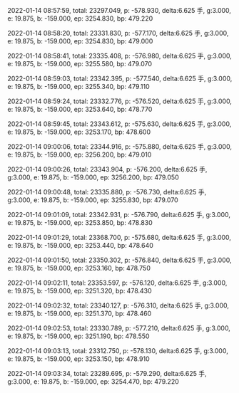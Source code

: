 2022-01-14 08:57:59, total: 23297.049, p: -578.930, delta:6.625 手, g:3.000, e: 19.875, b: -159.000, ep: 3254.830, bp: 479.220

2022-01-14 08:58:20, total: 23331.830, p: -577.170, delta:6.625 手, g:3.000, e: 19.875, b: -159.000, ep: 3254.830, bp: 479.000

2022-01-14 08:58:41, total: 23335.408, p: -576.980, delta:6.625 手, g:3.000, e: 19.875, b: -159.000, ep: 3255.580, bp: 479.070

2022-01-14 08:59:03, total: 23342.395, p: -577.540, delta:6.625 手, g:3.000, e: 19.875, b: -159.000, ep: 3255.340, bp: 479.110

2022-01-14 08:59:24, total: 23332.776, p: -576.520, delta:6.625 手, g:3.000, e: 19.875, b: -159.000, ep: 3253.640, bp: 478.770

2022-01-14 08:59:45, total: 23343.612, p: -575.630, delta:6.625 手, g:3.000, e: 19.875, b: -159.000, ep: 3253.170, bp: 478.600

2022-01-14 09:00:06, total: 23344.916, p: -575.880, delta:6.625 手, g:3.000, e: 19.875, b: -159.000, ep: 3256.200, bp: 479.010

2022-01-14 09:00:26, total: 23343.904, p: -576.200, delta:6.625 手, g:3.000, e: 19.875, b: -159.000, ep: 3256.200, bp: 479.050

2022-01-14 09:00:48, total: 23335.880, p: -576.730, delta:6.625 手, g:3.000, e: 19.875, b: -159.000, ep: 3255.830, bp: 479.070

2022-01-14 09:01:09, total: 23342.931, p: -576.790, delta:6.625 手, g:3.000, e: 19.875, b: -159.000, ep: 3253.850, bp: 478.830

2022-01-14 09:01:29, total: 23368.700, p: -575.680, delta:6.625 手, g:3.000, e: 19.875, b: -159.000, ep: 3253.440, bp: 478.640

2022-01-14 09:01:50, total: 23350.302, p: -576.840, delta:6.625 手, g:3.000, e: 19.875, b: -159.000, ep: 3253.160, bp: 478.750

2022-01-14 09:02:11, total: 23353.597, p: -576.120, delta:6.625 手, g:3.000, e: 19.875, b: -159.000, ep: 3251.320, bp: 478.430

2022-01-14 09:02:32, total: 23340.127, p: -576.310, delta:6.625 手, g:3.000, e: 19.875, b: -159.000, ep: 3251.370, bp: 478.460

2022-01-14 09:02:53, total: 23330.789, p: -577.210, delta:6.625 手, g:3.000, e: 19.875, b: -159.000, ep: 3251.190, bp: 478.550

2022-01-14 09:03:13, total: 23312.750, p: -578.130, delta:6.625 手, g:3.000, e: 19.875, b: -159.000, ep: 3253.150, bp: 478.910

2022-01-14 09:03:34, total: 23289.695, p: -579.290, delta:6.625 手, g:3.000, e: 19.875, b: -159.000, ep: 3254.470, bp: 479.220